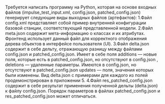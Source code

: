Требуется написать программу на Python, которая на основе входных файлов (impulse_test_input.xml, config.json, patched_config.json) генерирует следующие виды выходных файлов (артефактов):
1.Файл config.xml представляет собой пример внутренней конфигурации базовой станции, соответствующий представленной модели.
2.Файл meta.json содержит мета-информацию о классах и их атрибутах. Фронтенд использует данный файл для корректного отображения дерева объектов в интерфейсе пользователя (UI). 
3.Файл delta.json содержит в себе дельту, отражающую разницу между файлами config.json и patched_config.json. Имеет в себе поля 
additions — новые поля, которые есть в patched_config.json, но отсутствуют в config.json , deletions — удаленные параметры. Имеются в config.json, но отсутствуют в patched_config.json
updates — поля, значения которых были изменены.
Вид delta.json с примерами для каждого из полей продемонстрирован в приложении 5.
4.Файл res_patched_config.json содержит в себе результат применения полученной дельты (delta.json) к файлу config.json. Порядок параметров в файлах patched_config.json и res_patched_config.json может отличаться.
